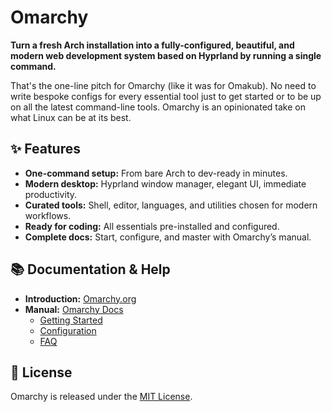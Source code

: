 # Omarchy

**Turn a fresh Arch installation into a fully-configured, beautiful, and modern web development system based on Hyprland by running a single command.**

That's the one-line pitch for Omarchy (like it was for Omakub). No need to write bespoke configs for every essential tool just to get started or to be up on all the latest command-line tools. Omarchy is an opinionated take on what Linux can be at its best.

## ✨ Features

- **One-command setup:** From bare Arch to dev-ready in minutes.
- **Modern desktop:** Hyprland window manager, elegant UI, immediate productivity.
- **Curated tools:** Shell, editor, languages, and utilities chosen for modern workflows.
- **Ready for coding:** All essentials pre-installed and configured.
- **Complete docs:** Start, configure, and master with Omarchy’s manual.

## 📚 Documentation & Help

- **Introduction:** [Omarchy.org](https://omarchy.org)
- **Manual:** [Omarchy Docs](https://manuals.omamix.org/2/the-omarchy-manual)
    - [Getting Started](https://manuals.omamix.org/2/the-omarchy-manual/50/getting-started)
    - [Configuration](https://manuals.omamix.org/2/the-omarchy-manual/64/configuration)
    - [FAQ](https://manuals.omamix.org/2/the-omarchy-manual/67/faq)

## 📄 License

Omarchy is released under the [MIT License](https://opensource.org/licenses/MIT).
